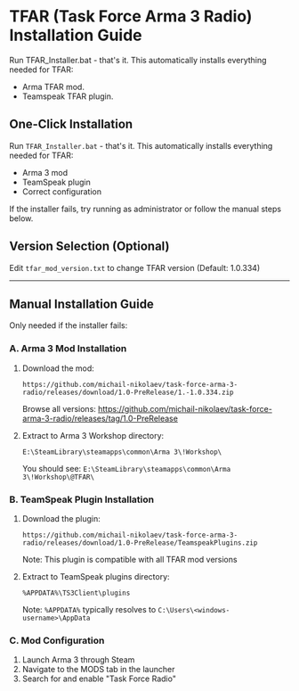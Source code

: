 # TFAR (Task Force Arma 3 Radio) Installation Guide
Run TFAR_Installer.bat - that's it. This automatically installs everything needed for TFAR:
- Arma TFAR mod.
- Teamspeak TFAR plugin.

## One-Click Installation
Run `TFAR_Installer.bat` - that's it. This automatically installs everything needed for TFAR:
- Arma 3 mod
- TeamSpeak plugin
- Correct configuration

If the installer fails, try running as administrator or follow the manual steps below.

## Version Selection (Optional)
Edit `tfar_mod_version.txt` to change TFAR version (Default: 1.0.334)

---

## Manual Installation Guide
Only needed if the installer fails:

### A. Arma 3 Mod Installation
1. Download the mod:
   ```
   https://github.com/michail-nikolaev/task-force-arma-3-radio/releases/download/1.0-PreRelease/1.-1.0.334.zip
   ```
   Browse all versions: https://github.com/michail-nikolaev/task-force-arma-3-radio/releases/tag/1.0-PreRelease

2. Extract to Arma 3 Workshop directory:
   ```
   E:\SteamLibrary\steamapps\common\Arma 3\!Workshop\
   ```
   You should see: `E:\SteamLibrary\steamapps\common\Arma 3\!Workshop\@TFAR\`

### B. TeamSpeak Plugin Installation
1. Download the plugin:
   ```
   https://github.com/michail-nikolaev/task-force-arma-3-radio/releases/download/1.0-PreRelease/TeamspeakPlugins.zip
   ```
   Note: This plugin is compatible with all TFAR mod versions

2. Extract to TeamSpeak plugins directory:
   ```
   %APPDATA%\TS3Client\plugins
   ```
   Note: `%APPDATA%` typically resolves to `C:\Users\<windows-username>\AppData`

### C. Mod Configuration
1. Launch Arma 3 through Steam
2. Navigate to the MODS tab in the launcher
3. Search for and enable "Task Force Radio"
